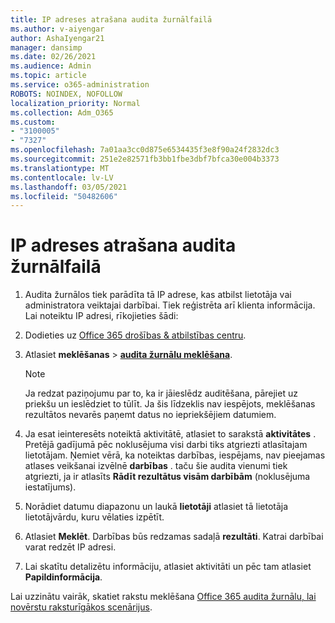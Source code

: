 ```yaml
---
title: IP adreses atrašana audita žurnālfailā
ms.author: v-aiyengar
author: AshaIyengar21
manager: dansimp
ms.date: 02/26/2021
ms.audience: Admin
ms.topic: article
ms.service: o365-administration
ROBOTS: NOINDEX, NOFOLLOW
localization_priority: Normal
ms.collection: Adm_O365
ms.custom:
- "3100005"
- "7327"
ms.openlocfilehash: 7a01aa3cc0d875e6534435f3e8f90a24f2832dc3
ms.sourcegitcommit: 251e2e82571fb3bb1fbe3dbf7bfca30e004b3373
ms.translationtype: MT
ms.contentlocale: lv-LV
ms.lasthandoff: 03/05/2021
ms.locfileid: "50482606"
---
```

# <a name="find-the-ip-address-in-audit-log"></a>IP adreses atrašana audita žurnālfailā

1. Audita žurnālos tiek parādīta tā IP adrese, kas atbilst lietotāja vai administratora veiktajai darbībai. Tiek reģistrēta arī klienta informācija. Lai noteiktu IP adresi, rīkojieties šādi:

1. Dodieties uz [Office 365 drošības & atbilstības centru](https://go.microsoft.com/fwlink/p/?linkid=2077143).
1. Atlasiet **meklēšanas**  >  **[audita žurnālu meklēšana](https://go.microsoft.com/fwlink/?linkid=2103759)**.
    > [!NOTE]
    > Ja redzat paziņojumu par to, ka ir jāieslēdz auditēšana, pārejiet uz priekšu un ieslēdziet to tūlīt. Ja šis līdzeklis nav iespējots, meklēšanas rezultātos nevarēs paņemt datus no iepriekšējiem datumiem.
1. Ja esat ieinteresēts noteiktā aktivitātē, atlasiet to sarakstā **aktivitātes** . Pretējā gadījumā pēc noklusējuma visi darbi tiks atgriezti atlasītajam lietotājam. Ņemiet vērā, ka noteiktas darbības, iespējams, nav pieejamas atlases veikšanai izvēlnē **darbības** . taču šie audita vienumi tiek atgriezti, ja ir atlasīts **Rādīt rezultātus visām darbībām** (noklusējuma iestatījums).
1. Norādiet datumu diapazonu un laukā **lietotāji** atlasiet tā lietotāja lietotājvārdu, kuru vēlaties izpētīt.
1. Atlasiet **Meklēt**. Darbības būs redzamas sadaļā **rezultāti**. Katrai darbībai varat redzēt IP adresi.
1. Lai skatītu detalizētu informāciju, atlasiet aktivitāti un pēc tam atlasiet **Papildinformācija**.

Lai uzzinātu vairāk, skatiet rakstu meklēšana [Office 365 audita žurnālu, lai novērstu raksturīgākos scenārijus](https://go.microsoft.com/fwlink/?linkid=2103944).
